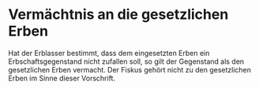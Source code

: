 # Vermächtnis an die gesetzlichen Erben

Hat der Erblasser bestimmt, dass dem eingesetzten Erben ein Erbschaftsgegenstand nicht zufallen soll, so gilt der Gegenstand als den gesetzlichen Erben vermacht. Der Fiskus gehört nicht zu den gesetzlichen Erben im Sinne dieser Vorschrift.